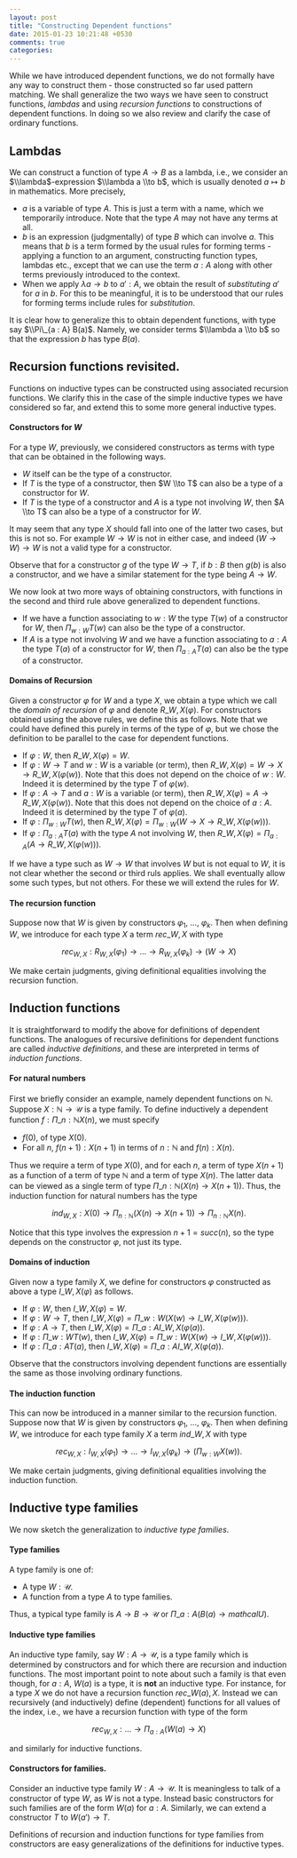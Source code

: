 ```yaml
---
layout: post
title: "Constructing Dependent functions"
date: 2015-01-23 10:21:48 +0530
comments: true
categories:
---
```


While we have introduced dependent functions, we do not formally have any way to construct them - those constructed so far used pattern matching. We shall generalize the two ways we have seen to construct functions, _lambdas_ and using _recursion functions_ to constructions of dependent functions. In doing so we also review and clarify the case of ordinary functions.

## Lambdas

We can construct a function of type $A \to B$ as a lambda, i.e., we consider an $\\lambda$-expression $\\lambda a \\to b$, which is usually denoted $a \mapsto b$ in mathematics. More precisely,

* $a$ is a variable of type $A$. This is just a term with a name, which we temporarily introduce. Note that the type $A$ may not have any terms at all.
* $b$ is an expression (judgmentally) of type $B$ which can involve $a$. This means that $b$ is a term formed by the usual rules for forming terms - applying a function to an argument, constructing function types, lambdas etc., except that we can use the term $a : A$ along with other terms previously introduced to the context.
* When we apply $\lambda a \to b$ to $a' : A$, we obtain the result of _substituting_ $a'$ for $a$ in $b$. For this to be meaningful, it is to be understood that our rules for forming terms include rules for _substitution_.

It is clear how to generalize this to obtain dependent functions, with type say $\\Pi\_{a : A} B(a)$. Namely, we consider terms $\\lambda a \\to b$ so that the expression $b$ has type $B(a)$.

## Recursion functions revisited.

Functions on inductive types can be constructed using associated recursion functions. We clarify this in the case of the simple inductive types we have considered so far, and extend this to some more general inductive types.

#### Constructors for $W$

For a type $W$, previously, we considered constructors as terms with type that can be obtained in the following ways.

* $W$ itself can be the type of a constructor.
* If $T$ is the type of a constructor, then $W \\to T$ can also be a type of a constructor for $W$.
* If $T$ is the type of a constructor and $A$ is a type not involving $W$, then $A \\to T$ can also be a type of a constructor for $W$.

It may seem that any type $X$ should fall into one of the latter two cases, but this is not so. For example $W \to W$ is not in either case, and indeed $(W \to W) \to W$ is not a valid type for a constructor.

Observe that for a constructor $g$ of the type $W \to T$, if $b : B$ then $g(b)$ is also a constructor, and we have a similar statement for the type being $A \to W$.

We now look at two more ways of obtaining constructors, with functions in the second and third rule above generalized to dependent functions.

* If we have a function associating to $w : W$ the type $T(w)$ of a constructor for $W$, then $\Pi_{w : W} T(w)$ can also be the type of a constructor.
* If $A$ is a type not involving $W$ and we have a function associating to $a : A$ the type $T(a)$ of a constructor for $W$, then $\Pi_{a : A} T(a)$ can also be the type of a constructor.


#### Domains of Recursion

Given a constructor $\varphi$ for $W$ and a type $X$, we obtain a type which we call the _domain of recursion_ of $\varphi$ and denote $R\_{W, X}(\varphi)$. For constructors obtained using the above rules, we define this as follows. Note that we could have defined this purely in terms of the type of $\varphi$, but we chose the definition to be parallel to the case for dependent functions.

* If $\varphi : W$, then $R\_{W, X}(\varphi) = W$.
* If $\varphi : W \to T$ and $w : W$ is a variable (or term), then $R\_{W, X}(\varphi) = W \to X \to R\_{W, X}(\varphi(w))$. Note that this does not depend on the choice of $w : W$. Indeed it is determined by the type $T$ of $\varphi(w)$.
* If $\varphi : A \to T$ and $a : W$ is a variable (or term), then $R\_{W, X}(\varphi) = A \to R\_{W, X}(\varphi(w))$. Note that this does not depend on the choice of $a : A$. Indeed it is determined by the type $T$ of $\varphi(a)$.
* If $\varphi : \Pi_{w: W} T(w)$, then $R\_{W, X}(\varphi) = \Pi_{w: W} (W \to X \to R\_{W, X}(\varphi(w))).$
*  If $\varphi : \Pi_{a: A} T(a)$ with the type $A$ not involving $W$, then $R\_{W, X}(\varphi) = \Pi_{a: A} (A \to R\_{W, X}(\varphi(w))).$

If we have a type such as $W \to W$ that involves $W$ but is not equal to $W$, it is not clear whether the second or third ruls applies. We shall eventually allow some such types, but not others. For these we will extend the rules for $W$.

#### The recursion function

Suppose now that $W$ is given by constructors $\varphi_1$, $\dots$, $\varphi_k$. Then when defining $W$, we introduce for each type $X$ a term $rec\_{W, X}$ with type

$$rec_{W, X} : R_{W, X}(\varphi_1) \to \dots \to R_{W, X}(\varphi_k) \to (W \to X)$$

We make certain judgments, giving definitional equalities involving the recursion function.

## Induction functions

It is straightforward to modify the above for definitions of dependent functions. The analogues of recursive definitions for dependent functions are called _inductive definitions_, and these are interpreted in terms of _induction functions_.

#### For natural numbers

First we briefly consider an example, namely dependent functions on $\mathbb{N}$. Suppose $X : \mathbb{N} \to \mathcal{U}$ is a type family. To define inductively a dependent function $f : \Pi\_{n : \mathbb{N}} X(n)$, we must specify

* $f(0)$, of type $X(0)$.
* For all $n$, $f(n + 1) : X(n+1)$ in terms of $n : \mathbb{N}$ and $f(n) : X(n)$.

Thus we require a term of type $X(0)$, and for each $n$, a term of type $X(n+1)$ as a function of a term of type $\mathbb{N}$ and a term of type $X(n)$. The latter data can be viewed as a single term of type $\Pi\_{n : \mathbb{N}} (X(n) \to X(n+1))$. Thus, the induction function for natural numbers has the type

$$ind_{W, X} :  X(0) \to \Pi_{n : \mathbb{N}} (X(n) \to X(n+1)) \to \Pi_{n : \mathbb{N}} X(n).$$

Notice that this type involves the expression $n+1 = succ(n)$, so the type depends on the constructor $\varphi$, not just its type.

#### Domains of induction

Given now a type family $X$, we define for constructors $\varphi$ constructed as above a type $I\_{W, X}(\varphi)$ as follows.

* If $\varphi : W$, then $I\_{W, X}(\varphi) = W$.
* If $\varphi: W \to T$, then $I\_{W, X}(\varphi) = \Pi\_{w: W} (X(w) \to I\_{W, X}(\varphi(w)))$.
* If $\varphi: A \to T$, then $I\_{W, X}(\varphi) = \Pi\_{a: A} I\_{W, X}(\varphi(a))$.
* If $\varphi: \Pi\_{w: W} T(w)$, then $I\_{W, X}(\varphi) = \Pi\_{w: W} (X(w) \to I\_{W, X}(\varphi(w)))$.
* If $\varphi: \Pi\_{a : A} T(a)$, then $I\_{W, X}(\varphi) = \Pi\_{a: A} I\_{W, X}(\varphi(a))$.

Observe that the constructors involving dependent functions are essentially the same as those involving ordinary functions.

#### The induction function

This can now be introduced in a manner similar to the recursion function. Suppose now that $W$ is given by constructors $\varphi_1$, $\dots$, $\varphi_k$. Then when defining $W$, we introduce for each type family $X$ a term $ind\_{W, X}$ with type

$$rec_{W, X} : I_{W, X}(\varphi_1) \to \dots \to I_{W, X}(\varphi_k) \to (\Pi_{w: W} X(w)).$$

We make certain judgments, giving definitional equalities involving the induction function.


## Inductive type families

We now sketch the generalization to _inductive type families_.

#### Type families

A type family is one of:
* A type $W : \mathcal{U}$.
* A function from a type $A$ to type families.

Thus, a typical type family is $A \to B \to \mathcal{U}$ or $\Pi\_{a : A} (B(a)\to mathcal{U})$.

#### Inductive type families

An inductive type family, say $W : A \to \mathcal{U}$, is a type family which is determined by constructors and for which there are recursion and induction functions. The most important point to note about such a family is that even though, for $a: A$, $W(a)$ is a type, it is **not** an inductive type. For instance, for a type $X$ we do not have a recursion function $rec\_{W(a), X}$. Instead we can recursively (and inductively) define (dependent) functions for all values of the index, i.e., we have a recursion function with type of the form

$$rec_{W, X} : \dots \to \Pi_{a : A}(W(a) \to X)$$

and similarly for inductive functions.

#### Constructors for families.

Consider an inductive type family $W : A \to \mathcal{U}$. It is meaningless to talk of a constructor of type $W$, as $W$ is not a type. Instead basic constructors for such families are of the form $W(a)$ for $a : A$. Similarly, we can extend a constructor $T$ to $W(a') \to T$.

Definitions of recursion and induction functions for type families from constructors are easy generalizations of the definitions for inductive types.
